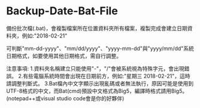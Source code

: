 # Backup-Date-Bat-File
備份批次檔(.bat)，會複製檔案所在位置資料夾所有檔案，複製完成會建立日期資料夾，例如:"2018-02-21"

可判斷"mm-dd-yyyy"、"mm/dd/yyyy"、"yyyy-mm-dd"與"yyyy/mm/dd"系統日期格式，如要使用其他日期格式，需自行調整。

注意事項:
1.資料夾名稱建立只能使用"-"，"/"會被系統視為特殊字元，會出現錯誤。
2.有些電腦系統時間會出現在日期前方，例如:"星期三 2018-02-21"，這時請調整判斷式。
3.Bat檔內中文字顯示出現亂碼或者無法執行，原因可能是使用到UTF-8格式的中文，而Bat(cmd)預設中文格式為Big5，編譯時格式請用Big5。(notepad++或visual studio code會是你的好夥伴)
